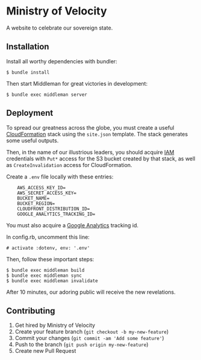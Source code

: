Ministry of Velocity
====================

A website to celebrate our sovereign state.


Installation
------------

Install all worthy dependencies with bundler:

    $ bundle install

Then start Middleman for great victories in development:

    $ bundle exec middleman server


Deployment
----------

To spread our greatness across the globe, you must create a useful
[CloudFormation](https://console.aws.amazon.com/cloudformation) stack using the
`site.json` template.  The stack generates some useful outputs.

Then, in the name of our illustrious leaders, you should acquire
[IAM](https://console.aws.amazon.com/iam) credentials with `Put*` access for
the S3 bucket created by that stack, as well as `CreateInvalidation` access
for CloudFormation.

Create a `.env` file locally with these entries:

```
    AWS_ACCESS_KEY_ID=
    AWS_SECRET_ACCESS_KEY=
    BUCKET_NAME=
    BUCKET_REGION=
    CLOUDFRONT_DISTRIBUTION_ID=
    GOOGLE_ANALYTICS_TRACKING_ID=
```

You must also acquire a [Google Analytics](https://analytics.google.com)
tracking id.

In config.rb, uncomment this line:
```
# activate :dotenv, env: '.env'
```

Then, follow these important steps:

    $ bundle exec middleman build
    $ bundle exec middleman sync
    $ bundle exec middleman invalidate

After 10 minutes, our adoring public will receive the new revelations.


Contributing
------------

1. Get hired by Ministry of Velocity
2. Create your feature branch (`git checkout -b my-new-feature`)
3. Commit your changes (`git commit -am 'Add some feature'`)
4. Push to the branch (`git push origin my-new-feature`)
5. Create new Pull Request
